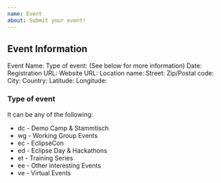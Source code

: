 ```yaml
---
name: Event
about: Submit your event!
---
```


## Event Information

Event Name:
Type of event: (See below for more information)
Date:
Registration URL:
Website URL:
Location name:
Street: 
Zip/Postal code:
City:
Country: 
Latitude:
Longitude:

### Type of event
It can be any of the following:

* dc - Demo Camp & Stammtisch
* wg - Working Group Events
* ec - EclipseCon
* ed - Eclipse Day & Hackathons
* et - Training Series
* ee - Other interesting Events
* ve - Virtual Events